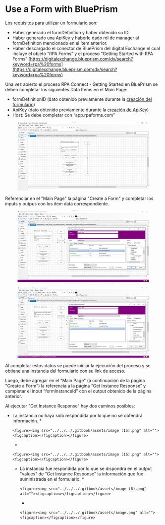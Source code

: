 # Use a Form with BluePrism

Los requisitos para utilizar un formulario son:

* Haber generado el formDefinition y haber obtenido su ID.
* Haber generado una ApiKey y haberle dado rol de manager al formDefinition mencionado en el ítem anterior.
* Haber descargado el conector de BluePrism del digital Exchange el cual incluye el objeto “RPA Forms” y el proceso “Getting Started with RPA Forms” [https://digitalexchange.blueprism.com/dx/search?keyword=rpa%20forms](https://digitalexchange.blueprism.com/dx/search?keyword=rpa%20forms)

Una vez abierto el proceso RPA Connect - Getting Started  en BluePrism se deben completar los siguientes Data Items en el Main Page:

* formDefinitionID (dato obtenido previamente durante la [creación del formulario](../create-a-form.md))
* ApiKey (dato obtenido previamente durante la [creación de ApiKey](../../administrator/profiles/create-apikey.md))
* Host: Se debe completar con “app.rpaforms.com”

<figure><img src="../../../.gitbook/assets/image (28).png" alt=""><figcaption></figcaption></figure>

Referenciar en el "Main Page" la página "Create a Form" y completar los inputs y outpus con los item data correspondiente.

<figure><img src="../../../.gitbook/assets/image (3).png" alt=""><figcaption></figcaption></figure>

<figure><img src="../../../.gitbook/assets/image (10).png" alt=""><figcaption></figcaption></figure>

Al completar estos datos se puede iniciar la ejecución del proceso y se obtiene una instancia del formulario con su link de acceso.

Luego, debe agregar en el "Main Page" (a continuación de la página "Create a Form") la referencia a la página “Get Instance Response” y completar el input “formInstanceId” con el output obtenido de la página anterior.

Al ejecutar "Get Instance Response" hay dos caminos posibles:

* La instancia no haya sido respondida por lo que no se obtendrá información.
  *

      <figure><img src="../../../.gitbook/assets/image (15).png" alt=""><figcaption></figcaption></figure>
  *

      <figure><img src="../../../.gitbook/assets/image (16).png" alt=""><figcaption></figcaption></figure>
  * La instancia fue respondida por lo que se dispondrá en el output "values" de "Get Instance Response" la información que fue suministrada en el formulario.
    *

        <figure><img src="../../../.gitbook/assets/image (8).png" alt=""><figcaption></figcaption></figure>
    *

        <figure><img src="../../../.gitbook/assets/image.png" alt=""><figcaption></figcaption></figure>



